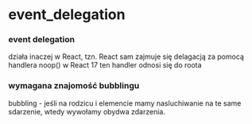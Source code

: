 # event_delegation

### event delegation 
działa inaczej w React, tzn. React sam zajmuje się delagacją za pomocą handlera noop() w React 17 ten handler odnosi się do roota

### wymagana znajomość bubblingu
bubbling - jeśli na rodzicu i elemencie mamy nasluchiwanie na te same sdarzenie, wtedy wywołamy obydwa zdarzenia.
